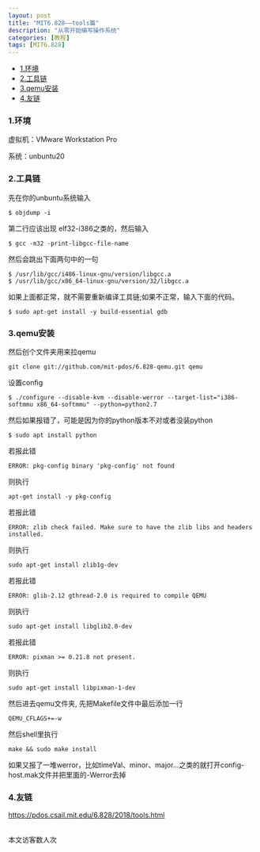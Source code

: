 ```yaml
---
layout: post
title: "MIT6.828——tools篇"
description: "从零开始编写操作系统"
categories: [教程]
tags: [MIT6.828]
---
```


-   [1.环境](#1)
-   [2.工具链](#2)
-   [3.qemu安装](#3)
-   [4.友链](#4)

<h3 id="1">1.环境</h3>
虚拟机：VMware Workstation Pro

系统：unbuntu20

<h3 id="2">2.工具链</h3>

先在你的unbuntu系统输入

```shell
$ objdump -i
```

第二行应该出现 elf32-i386之类的，然后输入

```shell
$ gcc -m32 -print-libgcc-file-name
```

然后会跳出下面两句中的一句

```shell
$ /usr/lib/gcc/i486-linux-gnu/version/libgcc.a
$ /usr/lib/gcc/x86_64-linux-gnu/version/32/libgcc.a
```

如果上面都正常，就不需要重新编译工具链;如果不正常，输入下面的代码。

```shell
$ sudo apt-get install -y build-essential gdb
```

<h3 id="3">3.qemu安装</h3>
然后创个文件夹用来拉qemu

```shell
git clone git://github.com/mit-pdos/6.828-qemu.git qemu
```

设置config

```shell
$ ./configure --disable-kvm --disable-werror --target-list="i386-softmmu x86_64-softmmu" --python=python2.7
```

然后如果报错了，可能是因为你的python版本不对或者没装python

```shell
$ sudo apt install python
```

若报此错

```shell
ERROR: pkg-config binary 'pkg-config' not found
```

则执行

```shell
apt-get install -y pkg-config
```

若报此错

```shell
ERROR: zlib check failed. Make sure to have the zlib libs and headers installed.
```

则执行

```shell
sudo apt-get install zlib1g-dev
```

若报此错

```shell
ERROR: glib-2.12 gthread-2.0 is required to compile QEMU
```

则执行

```shell
sudo apt-get install libglib2.0-dev
```

若报此错

```shell
ERROR: pixman >= 0.21.8 not present.
```

则执行

```shell
sudo apt-get install libpixman-1-dev
```

然后进去qemu文件夹, 先把Makefile文件中最后添加一行

```shell
QEMU_CFLAGS+=-w
```

然后shell里执行

```shell
make && sudo make install
```

如果又报了一堆werror，比如timeVal、minor、major...之类的就打开config-host.mak文件并把里面的-Werror去掉

<h3 id="4">4.友链</h3>

<https://pdos.csail.mit.edu/6.828/2018/tools.html>

<!-- Link Gitalk 的支持文件  -->

<link rel="stylesheet" href="https://unpkg.com/gitalk/dist/gitalk.css">
<script src="https://unpkg.com/gitalk@latest/dist/gitalk.min.js"></script>
<div id="gitalk-container"></div>
<script type="text/javascript">
    var gitalk = new Gitalk({

    // gitalk的主要参数
        clientID: '33599ca507921d70615d',
        clientSecret: '1e6229b3a409aac51d5d51dc5458a9c257ca59a9',
        repo: '300id.github.io',
        owner: '300id',
        admin: ['300id'],
        id:'2021-05-02-how-to-build-a-blog',

    });
    gitalk.render('gitalk-container');

</script>
<!-- Gitalk end -->

<script async src="//busuanzi.ibruce.info/busuanzi/2.3/busuanzi.pure.mini.js"></script>

<span id="busuanzi_container_site_uv"><br>
  本文访客数<span id="busuanzi_value_site_uv"></span>人次
</span>
